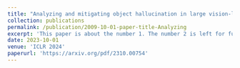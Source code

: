 ```yaml
---
title: "Analyzing and mitigating object hallucination in large vision-language models"
collection: publications
permalink: /publication/2009-10-01-paper-title-Analyzing
excerpt: 'This paper is about the number 1. The number 2 is left for future work.'
date: 2023-10-01
venue: 'ICLR 2024'
paperurl: 'https://arxiv.org/pdf/2310.00754'
---
```


